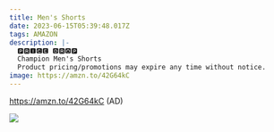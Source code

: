 ```yaml
---
title: Men's Shorts
date: 2023-06-15T05:39:48.017Z
tags: AMAZON
description: |-
  🅿🆁🅸🅲🅴 🅳🆁🅾🅿 
  Champion Men's Shorts 
  Product pricing/promotions may expire any time without notice. 
image: https://amzn.to/42G64kC
---
```

https://amzn.to/42G64kC (AD) <!--StartFragment-->

![](https://m.media-amazon.com/images/I/71YWEIP9GhL._AC_UL1500_.jpg)

<!--EndFragment-->